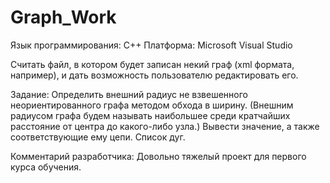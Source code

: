 # Graph_Work
Язык программирования: C++
Платформа: Microsoft Visual Studio


Считать файл, в котором будет записан некий граф (xml формата, например), и дать возможность пользователю редактировать его.

Задание: Определить внешний радиус не взвешенного неориентированного графа методом обхода в ширину. (Внешним радиусом графа будем называть наибольшее среди кратчайших 
расстояние от центра до какого-либо узла.) Вывести значение, а также соответствующие ему цепи. Список дуг.

Комментарий разработчика: Довольно тяжелый проект для первого курса обучения. 
